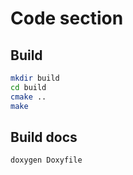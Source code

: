 # Code section

## Build

```bash
mkdir build
cd build
cmake ..
make
```

## Build docs

```bash
doxygen Doxyfile
```
